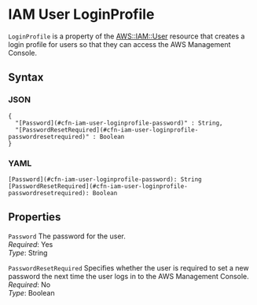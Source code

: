 # IAM User LoginProfile<a name="aws-properties-iam-user-loginprofile"></a>

`LoginProfile` is a property of the [AWS::IAM::User](aws-properties-iam-user.md) resource that creates a login profile for users so that they can access the AWS Management Console\.

## Syntax<a name="w13ab1c21c10d156c45c15b5"></a>

### JSON<a name="aws-properties-iam-user-loginprofile-syntax.json"></a>

```
{
  "[Password](#cfn-iam-user-loginprofile-password)" : String,
  "[PasswordResetRequired](#cfn-iam-user-loginprofile-passwordresetrequired)" : Boolean
}
```

### YAML<a name="aws-properties-iam-user-loginprofile-syntax.yaml"></a>

```
[Password](#cfn-iam-user-loginprofile-password): String
[PasswordResetRequired](#cfn-iam-user-loginprofile-passwordresetrequired): Boolean
```

## Properties<a name="w13ab1c21c10d156c45c15b7"></a>

`Password`  <a name="cfn-iam-user-loginprofile-password"></a>
The password for the user\.  
*Required*: Yes  
*Type*: String

`PasswordResetRequired`  <a name="cfn-iam-user-loginprofile-passwordresetrequired"></a>
Specifies whether the user is required to set a new password the next time the user logs in to the AWS Management Console\.  
*Required*: No  
*Type*: Boolean